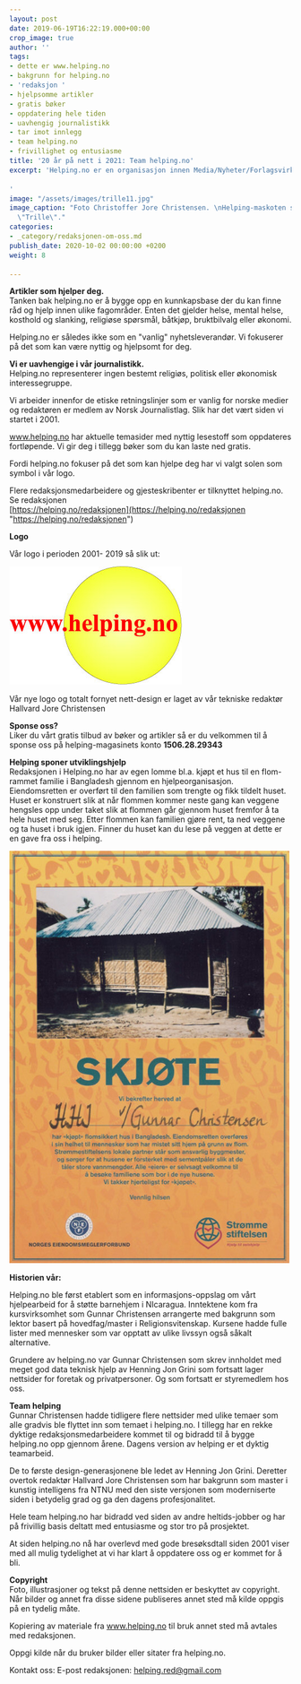 ```yaml
---
layout: post
date: 2019-06-19T16:22:19.000+00:00
crop_image: true
author: ''
tags:
- dette er www.helping.no
- bakgrunn for helping.no
- 'redaksjon '
- hjelpsomme artikler
- gratis bøker
- oppdatering hele tiden
- uavhengig journalistikk
- tar imot innlegg
- team helping.no
- frivillighet og entusiasme
title: '20 år på nett i 2021: Team helping.no'
excerpt: 'Helping.no er en organisasjon innen Media/Nyheter/Forlagsvirksomhet

'
image: "/assets/images/trille11.jpg"
image_caption: "Foto Christoffer Jore Christensen. \nHelping-maskoten skogskatten
  \"Trille\"."
categories:
- _category/redaksjonen-om-oss.md
publish_date: 2020-10-02 00:00:00 +0200
weight: 8

---
```

**Artikler som hjelper deg.**  
Tanken bak helping.no er å bygge opp en kunnkapsbase der du kan finne råd og hjelp innen ulike fagområder. Enten det gjelder helse, mental helse, kosthold og slanking, religiøse spørsmål, båtkjøp, bruktbilvalg eller økonomi.

Helping.no er således ikke som en "vanlig" nyhetsleverandør. Vi fokuserer på det som kan være nyttig og hjelpsomt for deg.

**Vi er uavhengige i vår journalistikk.**  
Helping.no representerer ingen bestemt religiøs, politisk eller økonomisk interessegruppe.

Vi arbeider innenfor de etiske retningslinjer som er vanlig for norske medier og redaktøren er medlem av Norsk Journalistlag. Slik har det vært siden vi startet i 2001.

www.helping.no har aktuelle temasider med nyttig lesestoff som oppdateres fortløpende. Vi gir deg i tillegg bøker som du kan laste ned gratis.

Fordi helping.no fokuser på det som kan hjelpe deg har vi valgt solen som symbol i vår logo.

Flere redaksjonsmedarbeidere og gjesteskribenter er tilknyttet helping.no. Se redaksjonen   
[https://helping.no/redaksjonen](https://helping.no/redaksjonen "https://helping.no/redaksjonen")

**Logo**

Vår logo i perioden 2001- 2019 så slik ut:

![](/assets/images/helping-2.jpg)

Vår nye logo og totalt fornyet nett-design er laget av vår tekniske redaktør Hallvard Jore Christensen

**Sponse oss?**  
Liker du vårt gratis tilbud av bøker og artikler så er du velkommen til å sponse oss på helping-magasinets konto **1506.28.29343**

**Helping sponer utviklingshjelp**  
Redaksjonen i Helping.no har av egen lomme bl.a. kjøpt et hus til en flom-rammet familie i Bangladesh gjennom en hjelpeorganisasjon. Eiendomsretten er overført til den familien som trengte og fikk tildelt huset. Huset er konstruert slik at når flommen kommer neste gang kan veggene hengsles opp under taket slik at flommen går gjennom huset fremfor å ta hele huset med seg. Etter flommen kan familien gjøre rent, ta ned veggene og ta huset i bruk igjen. Finner du huset kan du lese på veggen at dette er en gave fra oss i helping.

![](/assets/images/skjote.jpg)

**Historien vår:**

Helping.no ble først etablert som en informasjons-oppslag om vårt hjelpearbeid for å støtte barnehjem i NIcaragua. Inntektene kom fra kursvirksomhet som Gunnar Christensen arrangerte med bakgrunn som lektor basert på hovedfag/master i Religionsvitenskap. Kursene hadde fulle lister med mennesker som var opptatt av ulike livssyn også såkalt alternative.

Grundere av helping.no var Gunnar Christensen som skrev innholdet med meget god data teknisk hjelp av Henning Jon Grini som fortsatt lager nettsider for foretak og privatpersoner. Og som fortsatt er styremedlem hos oss. 

**Team helping**  
Gunnar Christensen hadde tidligere flere nettsider med ulike temaer som alle gradvis ble flyttet inn som temaet i helping.no. I tillegg har en rekke dyktige redaksjonsmedarbeidere kommet til og bidradd til å bygge helping.no opp gjennom årene. Dagens version av helping er et dyktig teamarbeid. 

De to første design-generasjonene ble ledet av Henning Jon Grini. Deretter overtok redaktør Hallvard Jore Christensen som har bakgrunn som master i kunstig intelligens fra NTNU med den siste versjonen som moderniserte siden i betydelig grad og ga den dagens  profesjonalitet.  

Hele team helping.no har bidradd ved siden av andre heltids-jobber og har på frivillig basis deltatt med entusiasme og stor tro på prosjektet. 

At siden helping.no nå har overlevd med gode bresøksdtall siden 2001 viser med all mulig tydelighet at vi har klart å oppdatere oss og er kommet for å bli.

**Copyright**  
Foto, illustrasjoner og tekst på denne nettsiden er beskyttet av copyright. Når bilder og annet fra disse sidene publiseres annet sted må kilde oppgis på en tydelig måte.

Kopiering av materiale fra www.helping.no til bruk annet sted må avtales med redaksjonen.

Oppgi kilde når du bruker bilder eller  sitater fra helping.no.

 Kontakt oss: E-post redaksjonen: [helping.red@gmail.com]()